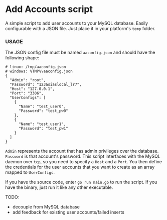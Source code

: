 # Add Accounts script

A simple script to add user accounts to your MySQL database. Easily configurable with a JSON file. Just place it in your platform's `temp` folder.


### USAGE
The JSON config file must be named `aaconfig.json` and should have the following shape:

```
# linux: /tmp/aaconfig.json
# windows: %TMP%\aaconfig.json
{
  "Admin": "root",
  "Password": "123asiaslocal_lr7",
  "Host": "127.0.0.1",
  "Port": "3306",
  "UserConfigs": [
    {
      "Name": "test_user0",
      "Password": "test_pw0"
    },
    {
      "Name": "test_user1",
      "Password": "test_pw1"
    }
  ]
}
```

`Admin` represents the account that has admin privileges over the database. `Password` is that account's password. This script interfaces with the MySQL daemon over `tcp`, so you need to specify a `Host` and a `Port`. You then define the credentials for the user accounts that you want to create as an array mapped to `UserConfigs`.

If you have the source code, enter `go run main.go` to run the script. If you have the binary, just run it like any other executable.

TODO:
- decouple from MySQL database
- add feedback for existing user accounts/failed inserts
